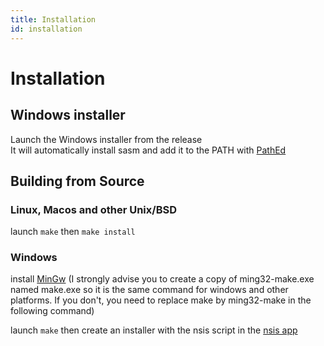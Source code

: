 ```yaml
---
title: Installation
id: installation
---
```


# Installation

## Windows installer
Launch the Windows installer from the release  
It will automatically install sasm and add it to the PATH with [PathEd](https://github.com/awaescher/PathEd)

## Building from Source

### Linux, Macos and other Unix/BSD
launch ```make``` then ```make install```

### Windows
install [MinGw](https://sourceforge.net/projects/mingw/) (I strongly advise you to create a copy of ming32-make.exe named make.exe so it is the same command for windows and other platforms. If you don't, you need to replace make by ming32-make in the following command)

launch  ````make```` then create an installer with the nsis script in the [nsis app](https://nsis.sourceforge.io/Download)